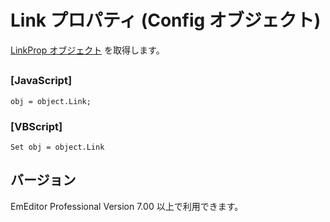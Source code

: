 # Link プロパティ (Config オブジェクト)

[LinkProp オブジェクト](../link_prop/index) を取得します。

## 

### \[JavaScript\]

```
obj = object.Link;
```

### \[VBScript\]

```
Set obj = object.Link
```

## バージョン

EmEditor Professional Version 7.00 以上で利用できます。
